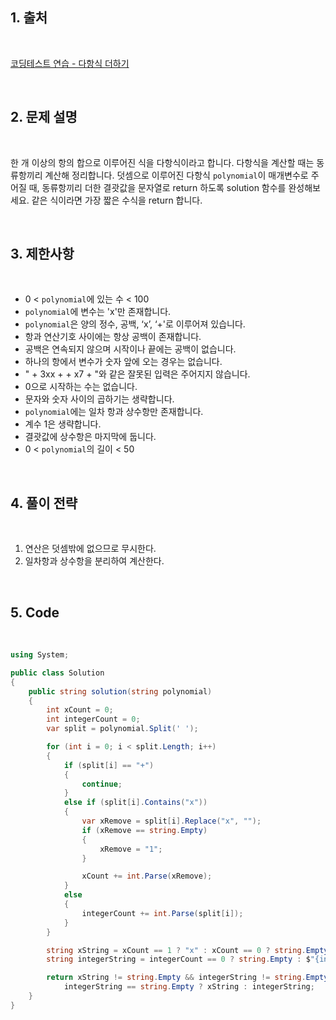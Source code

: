 ## 1. 출처

<br>

[코딩테스트 연습 - 다항식 더하기](https://school.programmers.co.kr/learn/courses/30/lessons/120863)

<br>

## 2. 문제 설명

<br>

한 개 이상의 항의 합으로 이루어진 식을 다항식이라고 합니다. 다항식을 계산할 때는 동류항끼리 계산해 정리합니다. 덧셈으로 이루어진 다항식 `polynomial`이 매개변수로 주어질 때, 동류항끼리 더한 결괏값을 문자열로 return 하도록 solution 함수를 완성해보세요. 같은 식이라면 가장 짧은 수식을 return 합니다.

<br>

## 3. 제한사항

<br>

- 0 < `polynomial`에 있는 수 < 100
- `polynomial`에 변수는 'x'만 존재합니다.
- `polynomial`은 양의 정수, 공백, ‘x’, ‘+'로 이루어져 있습니다.
- 항과 연산기호 사이에는 항상 공백이 존재합니다.
- 공백은 연속되지 않으며 시작이나 끝에는 공백이 없습니다.
- 하나의 항에서 변수가 숫자 앞에 오는 경우는 없습니다.
- " + 3xx + + x7 + "와 같은 잘못된 입력은 주어지지 않습니다.
- 0으로 시작하는 수는 없습니다.
- 문자와 숫자 사이의 곱하기는 생략합니다.
- `polynomial`에는 일차 항과 상수항만 존재합니다.
- 계수 1은 생략합니다.
- 결괏값에 상수항은 마지막에 둡니다.
- 0 < `polynomial`의 길이 < 50

<br>

## 4. 풀이 전략

<br>

1. 연산은 덧셈밖에 없으므로 무시한다.
2. 일차항과 상수항을 분리하여 계산한다.
 
<br>

## 5. Code

<br>

```cs
using System;

public class Solution
{
    public string solution(string polynomial)
    {
        int xCount = 0;
        int integerCount = 0;
        var split = polynomial.Split(' ');

        for (int i = 0; i < split.Length; i++)
        {
            if (split[i] == "+")
            {
                continue;
            }
            else if (split[i].Contains("x"))
            {
                var xRemove = split[i].Replace("x", "");
                if (xRemove == string.Empty)
                {
                    xRemove = "1";
                }

                xCount += int.Parse(xRemove);
            }
            else
            {
                integerCount += int.Parse(split[i]);
            }
        }

        string xString = xCount == 1 ? "x" : xCount == 0 ? string.Empty : $"{xCount}x";
        string integerString = integerCount == 0 ? string.Empty : $"{integerCount}";

        return xString != string.Empty && integerString != string.Empty ? $"{xString} + {integerString}" :
            integerString == string.Empty ? xString : integerString;
    }
}
```